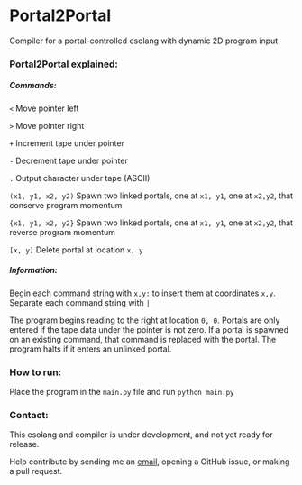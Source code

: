 # Portal2Portal #
Compiler for a portal-controlled esolang with dynamic 2D program input

### Portal2Portal explained: ###

##### Commands: #####
```<``` Move pointer left

```>``` Move pointer right

```+``` Increment tape under pointer

```-``` Decrement tape under pointer

```.``` Output character under tape (ASCII)

```(x1, y1, x2, y2)``` Spawn two linked portals, one at ```x1, y1```, one at ```x2,y2```, that conserve program momentum

```{x1, y1, x2, y2}``` Spawn two linked portals, one at ```x1, y1```, one at ```x2,y2```, that reverse program momentum

```[x, y]``` Delete portal at location ```x, y```

##### Information: #####

Begin each command string with ```x,y:``` to insert them at coordinates ```x,y```. Separate each command string with ```|```

The program begins reading to the right at location ```0, 0```. Portals are only entered if the tape data under the pointer is not zero. If a portal is spawned on an existing command, that command is replaced with the portal. The program halts if it enters an unlinked portal.

### How to run: ###
Place the program in the ```main.py``` file and run ```python main.py```

### Contact: ###
This esolang and compiler is under development, and not yet ready for release.

Help contribute by sending me an [email](mailto:johnzdiiorio@gmail.com), opening a GitHub issue, or making a pull request.
